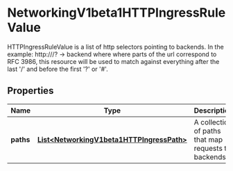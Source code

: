 

# NetworkingV1beta1HTTPIngressRuleValue

HTTPIngressRuleValue is a list of http selectors pointing to backends. In the example: http://<host>/<path>?<searchpart> -> backend where where parts of the url correspond to RFC 3986, this resource will be used to match against everything after the last '/' and before the first '?' or '#'.
## Properties

Name | Type | Description | Notes
------------ | ------------- | ------------- | -------------
**paths** | [**List&lt;NetworkingV1beta1HTTPIngressPath&gt;**](NetworkingV1beta1HTTPIngressPath.md) | A collection of paths that map requests to backends. | 



